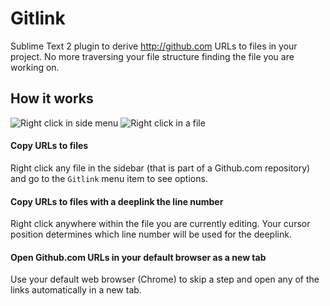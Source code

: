 # Gitlink

Sublime Text 2 plugin to derive <http://github.com> URLs to files in your project. No more traversing your file structure finding the file you are working on.

## How it works

![Right click in side menu](http://i.ryan.sc/Y4dO)
![Right click in a file](http://i.ryan.sc/Y4lJ)

#### Copy URLs to files

Right click any file in the sidebar (that is part of a Github.com repository) and go to the `Gitlink` menu item to see options. 

#### Copy URLs to files with a deeplink the line number

Right click anywhere within the file you are currently editing. Your cursor position determines which line number will be used for the deeplink.

#### Open Github.com URLs in your default browser as a new tab

Use your default web browser (Chrome) to skip a step and open any of the links automatically in a new tab.